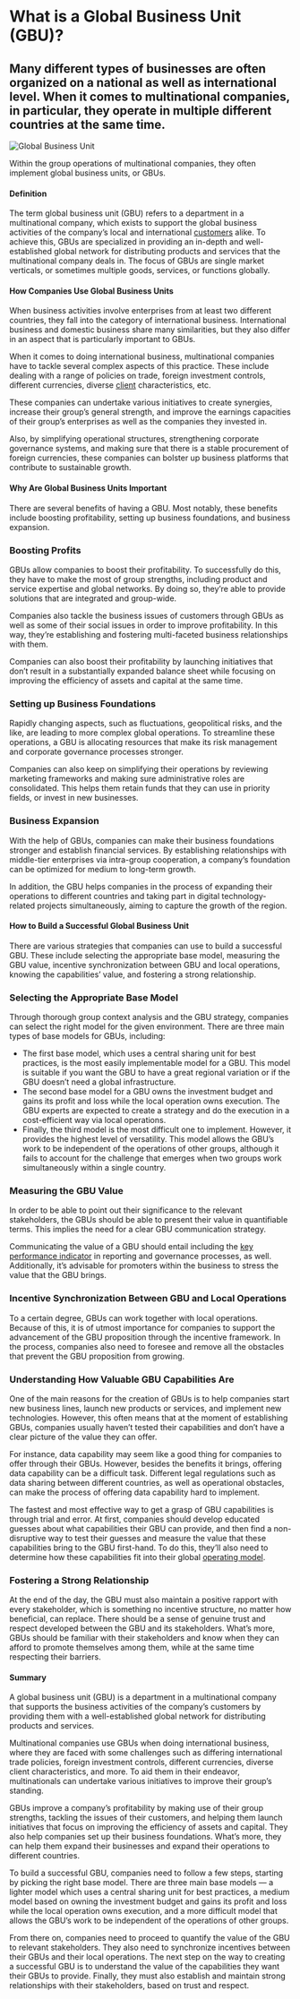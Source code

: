 # What is a Global Business Unit (GBU)?

## Many different types of businesses are often organized on a national as well as international level. When it comes to multinational companies, in particular, they operate in multiple different countries at the same time.

![Global Business Unit](./img/low-angle-view-of-the-buildings-of-the-united-states-mission-to-the-united-nations-in-manhattan_t20_mRbJR3_1.webp)

Within the group operations of multinational companies, they often implement global business units, or GBUs.

#### Definition

The term global business unit (GBU) refers to a department in a multinational company, which exists to support the global business activities of the company’s local and international [customers](https://rev.team/kb/what-is-buyer) alike. To achieve this, GBUs are specialized in providing an in-depth and well-established global network for distributing products and services that the multinational company deals in. The focus of GBUs are single market verticals, or sometimes multiple goods, services, or functions globally.

#### How Companies Use Global Business Units

When business activities involve enterprises from at least two different countries, they fall into the category of international business. International business and domestic business share many similarities, but they also differ in an aspect that is particularly important to GBUs. 

When it comes to doing international business, multinational companies have to tackle several complex aspects of this practice. These include dealing with a range of policies on trade, foreign investment controls, different currencies, diverse [client](https://rev.team/kb/what-is-a-client) characteristics, etc. 

These companies can undertake various initiatives to create synergies, increase their group’s general strength, and improve the earnings capacities of their group’s enterprises as well as the companies they invested in. 

Also, by simplifying operational structures, strengthening corporate governance systems, and making sure that there is a stable procurement of foreign currencies, these companies can bolster up business platforms that contribute to sustainable growth.

#### Why Are Global Business Units Important

There are several benefits of having a GBU. Most notably, these benefits include boosting profitability, setting up business foundations, and business expansion.

### Boosting Profits 

GBUs allow companies to boost their profitability. To successfully do this, they have to make the most of group strengths, including product and service expertise and global networks. By doing so, they’re able to provide solutions that are integrated and group-wide.

Companies also tackle the business issues of customers through GBUs as well as some of their social issues in order to improve profitability. In this way, they’re establishing and fostering multi-faceted business relationships with them. 

Companies can also boost their profitability by launching initiatives that don’t result in a substantially expanded balance sheet while focusing on improving the efficiency of assets and capital at the same time.

### Setting up Business Foundations 

Rapidly changing aspects, such as fluctuations, geopolitical risks, and the like, are leading to more complex global operations. To streamline these operations, a GBU is allocating resources that make its risk management and corporate governance processes stronger. 

Companies can also keep on simplifying their operations by reviewing marketing frameworks and making sure administrative roles are consolidated. This helps them retain funds that they can use in priority fields, or invest in new businesses.

### Business Expansion

With the help of GBUs, companies can make their business foundations stronger and establish financial services. By establishing relationships with middle-tier enterprises via intra-group cooperation, a company’s foundation can be optimized for medium to long-term growth.

In addition, the GBU helps companies in the process of expanding their operations to different countries and taking part in digital technology-related projects simultaneously, aiming to capture the growth of the region.

#### How to Build a Successful Global Business Unit

There are various strategies that companies can use to build a successful GBU. These include selecting the appropriate base model, measuring the GBU value, incentive synchronization between GBU and local operations, knowing the capabilities’ value, and fostering a strong relationship.

### Selecting the Appropriate Base Model 

Through thorough group context analysis and the GBU strategy, companies can select the right model for the given environment. There are three main types of base models for GBUs, including:

* The first base model, which uses a central sharing unit for best practices, is the most easily implementable model for a GBU. This model is suitable if you want the GBU to have a great regional variation or if the GBU doesn’t need a global infrastructure.
* The second base model for a GBU owns the investment budget and gains its profit and loss while the local operation owns execution. The GBU experts are expected to create a strategy and do the execution in a cost-efficient way via local operations.
* Finally, the third model is the most difficult one to implement. However, it provides the highest level of versatility. This model allows the GBU’s work to be independent of the operations of other groups, although it fails to account for the challenge that emerges when two groups work simultaneously within a single country. 

### Measuring the GBU Value 

In order to be able to point out their significance to the relevant stakeholders, the GBUs should be able to present their value in quantifiable terms. This implies the need for a clear GBU communication strategy. 

Communicating the value of a GBU should entail including the [key performance indicator](https://www.klipfolio.com/resources/articles/what-is-a-key-performance-indicator) in reporting and governance processes, as well. Additionally, it’s advisable for promoters within the business to stress the value that the GBU brings. 

### Incentive Synchronization Between GBU and Local Operations

To a certain degree, GBUs can work together with local operations. Because of this, it is of utmost importance for companies to support the advancement of the GBU proposition through the incentive framework. In the process, companies also need to foresee and remove all the obstacles that prevent the GBU proposition from growing.

### Understanding How Valuable GBU Capabilities Are

One of the main reasons for the creation of GBUs is to help companies start new business lines, launch new products or services, and implement new technologies. However, this often means that at the moment of establishing GBUs, companies usually haven’t tested their capabilities and don’t have a clear picture of the value they can offer.  

For instance, data capability may seem like a good thing for companies to offer through their GBUs. However, besides the benefits it brings, offering data capability can be a difficult task. Different legal regulations such as data sharing between different countries, as well as operational obstacles, can make the process of offering data capability hard to implement. 

The fastest and most effective way to get a grasp of GBU capabilities is through trial and error. At first, companies should develop educated guesses about what capabilities their GBU can provide, and then find a non-disruptive way to test their guesses and measure the value that these capabilities bring to the GBU first-hand. To do this, they’ll also need to determine how these capabilities fit into their global [operating model](https://opexsociety.org/body-of-knowledge/operating-model/).

### Fostering a Strong Relationship

At the end of the day, the GBU must also maintain a positive rapport with every stakeholder, which is something no incentive structure, no matter how beneficial, can replace. There should be a sense of genuine trust and respect developed between the GBU and its stakeholders. What’s more, GBUs should be familiar with their stakeholders and know when they can afford to promote themselves among them, while at the same time respecting their barriers. 

#### Summary

A global business unit (GBU) is a department in a multinational company that supports the business activities of the company’s customers by providing them with a well-established global network for distributing products and services. 

Multinational companies use GBUs when doing international business, where they are faced with some challenges such as differing international trade policies, foreign investment controls, different currencies, diverse client characteristics, and more. To aid them in their endeavor, multinationals can undertake various initiatives to improve their group’s standing.

GBUs improve a company’s profitability by making use of their group strengths, tackling the issues of their customers, and helping them launch initiatives that focus on improving the efficiency of assets and capital. They also help companies set up their business foundations. What’s more, they can help them expand their businesses and expand their operations to different countries.

To build a successful GBU, companies need to follow a few steps, starting by picking the right base model. There are three main base models — a lighter model which uses a central sharing unit for best practices, a medium model based on owning the investment budget and gains its profit and loss while the local operation owns execution, and a more difficult model that allows the GBU’s work to be independent of the operations of other groups. 

From there on, companies need to proceed to quantify the value of the GBU to relevant stakeholders. They also need to synchronize incentives between their GBUs and their local operations. The next step on the way to creating a successful GBU is to understand the value of the capabilities they want their GBUs to provide. Finally, they must also establish and maintain strong relationships with their stakeholders, based on trust and respect.